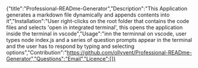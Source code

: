 {"title":"Professional-READme-Generator","Description":"This Application generates a markdown file dynamically and appends contents into it","Installation":"User right-clicks on the root folder that contains the code files and selects 'open in integrated terminal', this opens the application inside the terminal in vscode","Usage":"inn the terminnal on vscode, user types node index.js and a series of question prompts appear in the terminal and the user has to respond by typing and selecting options","Contribution":"https://github.com/ollyvent/Professional-READme-Generator","Questions":"Email","Licence":[]}